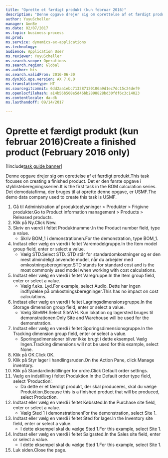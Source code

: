 ```yaml
--- 
title: "Oprette et færdigt produkt (kun februar 2016)"
description: "Denne opgave drejer sig om oprettelse af et færdigt produkt."
author: YuyuScheller
manager: AnnBe
ms.date: 02/07/2017
ms.topic: business-process
ms.prod: 
ms.service: dynamics-ax-applications
ms.technology: 
audience: Application User
ms.reviewer: YuyuScheller
ms.search.scope: Operations
ms.search.region: Global
ms.author: bis
ms.search.validFrom: 2016-06-30
ms.dyn365.ops.version: AX 7.0.0
ms.translationtype: HT
ms.sourcegitcommit: 6dd2aa1ebc713287120106a9d1ec7dc15c24def9
ms.openlocfilehash: a14b56b508e5d46bb2898828bd30fdf6c3c14023
ms.contentlocale: da-dk
ms.lasthandoff: 09/14/2017

---
```

# <a name="create-a-finished-product-february-2016-only"></a><span data-ttu-id="5c941-103">Oprette et færdigt produkt (kun februar 2016)</span><span class="sxs-lookup"><span data-stu-id="5c941-103">Create a finished product (February 2016 only)</span></span>

[!include[task guide banner](../../includes/task-guide-banner.md)]

<span data-ttu-id="5c941-104">Denne opgave drejer sig om oprettelse af et færdigt produkt.</span><span class="sxs-lookup"><span data-stu-id="5c941-104">This task focuses on creating a finished product.</span></span> <span data-ttu-id="5c941-105">Det er den første opgave i styklisteberegningsserien.</span><span class="sxs-lookup"><span data-stu-id="5c941-105">It is the first task in the BOM calculation series.</span></span> <span data-ttu-id="5c941-106">Det demodatafirma, der bruges til at oprette denne opgave, er USMF.</span><span class="sxs-lookup"><span data-stu-id="5c941-106">The demo data company used to create this task is USMF.</span></span>

1. <span data-ttu-id="5c941-107">Gå til Administration af produktoplysninger > Produkter > Frigivne produkter.</span><span class="sxs-lookup"><span data-stu-id="5c941-107">Go to Product information management > Products > Released products.</span></span>
2. <span data-ttu-id="5c941-108">Klik på Ny.</span><span class="sxs-lookup"><span data-stu-id="5c941-108">Click New.</span></span>
3. <span data-ttu-id="5c941-109">Skriv en værdi i feltet Produktnummer.</span><span class="sxs-lookup"><span data-stu-id="5c941-109">In the Product number field, type a value.</span></span>
    * <span data-ttu-id="5c941-110">Skriv BOM_1 i demonstrationen.</span><span class="sxs-lookup"><span data-stu-id="5c941-110">For the demonstration, type BOM_1.</span></span>  
4. <span data-ttu-id="5c941-111">Indtast eller vælg en værdi i feltet Varemodelgruppe.</span><span class="sxs-lookup"><span data-stu-id="5c941-111">In the Item model group field, enter or select a value.</span></span>
    * <span data-ttu-id="5c941-112">Vælg STD.</span><span class="sxs-lookup"><span data-stu-id="5c941-112">Select STD.</span></span> <span data-ttu-id="5c941-113">STD står for standardomkostninger og er den mest almindeligt anvendte model, når du arbejder med omkostningsberegninger.</span><span class="sxs-lookup"><span data-stu-id="5c941-113">STD stands for standard cost and is the most commonly used model when working with cost calculations.</span></span>  
5. <span data-ttu-id="5c941-114">Indtast eller vælg en værdi i feltet Varegruppe.</span><span class="sxs-lookup"><span data-stu-id="5c941-114">In the Item group field, enter or select a value.</span></span>
    * <span data-ttu-id="5c941-115">Vælg f.eks. Lyd.</span><span class="sxs-lookup"><span data-stu-id="5c941-115">For example, select Audio.</span></span> <span data-ttu-id="5c941-116">Dette har ingen indflydelse på omkostningsberegninger.</span><span class="sxs-lookup"><span data-stu-id="5c941-116">This has no impact on cost calculations.</span></span>  
6. <span data-ttu-id="5c941-117">Indtast eller vælg en værdi i feltet Lagringsdimensionsgruppe.</span><span class="sxs-lookup"><span data-stu-id="5c941-117">In the Storage dimension group field, enter or select a value.</span></span>
    * <span data-ttu-id="5c941-118">Vælg SiteWH.</span><span class="sxs-lookup"><span data-stu-id="5c941-118">Select SiteWH.</span></span> <span data-ttu-id="5c941-119">Kun lokation og lagersted bruges til demonstrationen.</span><span class="sxs-lookup"><span data-stu-id="5c941-119">Only Site and Warehouse will be used for the demonstration.</span></span>  
7. <span data-ttu-id="5c941-120">Indtast eller vælg en værdi i feltet Sporingsdimensionsgruppe.</span><span class="sxs-lookup"><span data-stu-id="5c941-120">In the Tracking dimension group field, enter or select a value.</span></span>
    * <span data-ttu-id="5c941-121">Sporingsdimensioner bliver ikke brugt i dette eksempel. Vælg Ingen.</span><span class="sxs-lookup"><span data-stu-id="5c941-121">Tracking dimensions will not be used for this example, select None.</span></span>  
8. <span data-ttu-id="5c941-122">Klik på OK.</span><span class="sxs-lookup"><span data-stu-id="5c941-122">Click OK.</span></span>
9. <span data-ttu-id="5c941-123">Klik på Styr lager i handlingsruden.</span><span class="sxs-lookup"><span data-stu-id="5c941-123">On the Action Pane, click Manage inventory.</span></span>
10. <span data-ttu-id="5c941-124">Klik på Standardindstillinger for ordre.</span><span class="sxs-lookup"><span data-stu-id="5c941-124">Click Default order settings.</span></span>
11. <span data-ttu-id="5c941-125">Vælg en indstilling i feltet Produktion.</span><span class="sxs-lookup"><span data-stu-id="5c941-125">In the Default order type field, select 'Production'.</span></span>
    * <span data-ttu-id="5c941-126">Da dette er et færdigt produkt, der skal produceres, skal du vælge Produktion.</span><span class="sxs-lookup"><span data-stu-id="5c941-126">Because this is a finished product that will be produced, select Production.</span></span>  
12. <span data-ttu-id="5c941-127">Indtast eller vælg en værdi i feltet Købssted.</span><span class="sxs-lookup"><span data-stu-id="5c941-127">In the Purchase site field, enter or select a value.</span></span>
    * <span data-ttu-id="5c941-128">Vælg Sted 1 i demonstrationen</span><span class="sxs-lookup"><span data-stu-id="5c941-128">For the demonstration, select Site 1.</span></span>  
13. <span data-ttu-id="5c941-129">Indtast eller vælg en værdi i feltet Sted for lager.</span><span class="sxs-lookup"><span data-stu-id="5c941-129">In the Inventory site field, enter or select a value.</span></span>
    * <span data-ttu-id="5c941-130">I dette eksempel skal du vælge Sted 1.</span><span class="sxs-lookup"><span data-stu-id="5c941-130">For this example, select Site 1.</span></span>  
14. <span data-ttu-id="5c941-131">Indtast eller vælg en værdi i feltet Salgssted.</span><span class="sxs-lookup"><span data-stu-id="5c941-131">In the Sales site field, enter or select a value.</span></span>
    * <span data-ttu-id="5c941-132">I dette eksempel skal du vælge Sted 1.</span><span class="sxs-lookup"><span data-stu-id="5c941-132">For this example, select Site 1.</span></span>  
15. <span data-ttu-id="5c941-133">Luk siden.</span><span class="sxs-lookup"><span data-stu-id="5c941-133">Close the page.</span></span>


